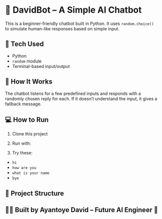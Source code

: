 # 🤖 DavidBot – A Simple AI Chatbot

This is a beginner-friendly chatbot built in Python. It uses `random.choice()` to simulate human-like responses based on simple input.

## 🔧 Tech Used
- Python
- `random` module
- Terminal-based input/output

## 🧠 How It Works
The chatbot listens for a few predefined inputs and responds with a randomly chosen reply for each. If it doesn’t understand the input, it gives a fallback message.

## 💻 How to Run
1. Clone this project
2. Run with:

3. Try these:
- `hi`
- `how are you`
- `what is your name`
- `bye`

## 📁 Project Structure

## 👨‍💻 Built by Ayantoye David – Future AI Engineer 🚀
